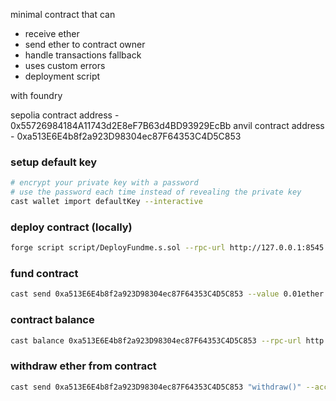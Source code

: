 minimal contract that can

- receive ether
- send ether to contract owner
- handle transactions fallback
- uses custom errors
- deployment script

with foundry

<!--  -->

sepolia contract address - 0x55726984184A11743d2E8eF7B63d4BD93929EcBb
anvil contract address - 0xa513E6E4b8f2a923D98304ec87F64353C4D5C853

### setup default key

```bash
# encrypt your private key with a password
# use the password each time instead of revealing the private key
cast wallet import defaultKey --interactive
```

### deploy contract (locally)

```bash
forge script script/DeployFundme.s.sol --rpc-url http://127.0.0.1:8545 --broadcast --account defaultKey --sender 0xf39Fd6e51aad88F6F4ce6aB8827279cffFb92266
```

### fund contract

```bash
cast send 0xa513E6E4b8f2a923D98304ec87F64353C4D5C853 --value 0.01ether --from 0xf39Fd6e51aad88F6F4ce6aB8827279cffFb92266 --account defaultKey --rpc-url http://127.0.0.1:8545
```

### contract balance

```bash
cast balance 0xa513E6E4b8f2a923D98304ec87F64353C4D5C853 --rpc-url http://127.0.0.1:8545
```

### withdraw ether from contract

```bash
cast send 0xa513E6E4b8f2a923D98304ec87F64353C4D5C853 "withdraw()" --account defaultKey --rpc-url
```
